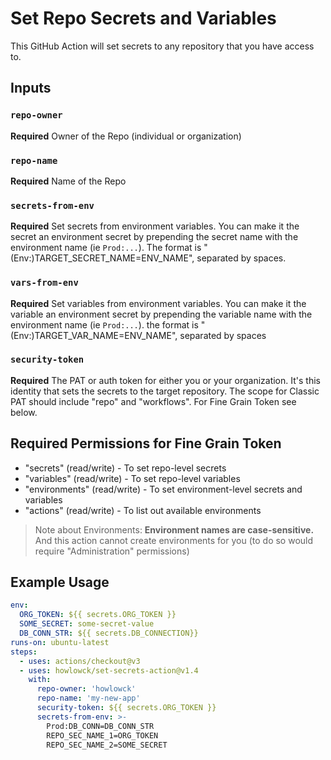 # Set Repo Secrets and Variables

This GitHub Action will set secrets to any repository that you have access to.

## Inputs

### `repo-owner`

**Required** Owner of the Repo (individual or organization)

### `repo-name`

**Required** Name of the Repo

### `secrets-from-env`

**Required** Set secrets from environment variables. You can make it the secret an environment secret by prepending the secret name with the environment name (ie `Prod:...`). The format is "(Env:)TARGET_SECRET_NAME=ENV_NAME", separated by spaces.

### `vars-from-env`

**Required** Set variables from environment variables. You can make it the variable an environment secret by prepending the variable name with the environment name (ie `Prod:...`). the format is "(Env:)TARGET_VAR_NAME=ENV_NAME", separated by spaces

### `security-token`

**Required** The PAT or auth token for either you or your organization. It's this identity that sets the secrets to the target repository. The scope for Classic PAT should include "repo" and "workflows". For Fine Grain Token see below.

## Required Permissions for Fine Grain Token

* "secrets" (read/write) - To set repo-level secrets
* "variables" (read/write) - To set repo-level variables
* "environments" (read/write) - To set environment-level secrets and variables
* "actions" (read/write) - To list out available environments

> Note about Environments: **Environment names are case-sensitive.** And this action cannot create environments for you (to do so would require "Administration" permissions)

## Example Usage

```yaml
env:
  ORG_TOKEN: ${{ secrets.ORG_TOKEN }}
  SOME_SECRET: some-secret-value
  DB_CONN_STR: ${{ secrets.DB_CONNECTION}}
runs-on: ubuntu-latest
steps:
  - uses: actions/checkout@v3
  - uses: howlowck/set-secrets-action@v1.4
    with:
      repo-owner: 'howlowck'
      repo-name: 'my-new-app'
      security-token: ${{ secrets.ORG_TOKEN }}
      secrets-from-env: >-
        Prod:DB_CONN=DB_CONN_STR
        REPO_SEC_NAME_1=ORG_TOKEN
        REPO_SEC_NAME_2=SOME_SECRET
```
